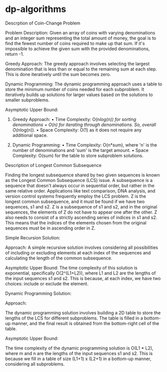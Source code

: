 # dp-algorithms

Descrption of Coin-Change Problem

Problem Description:
Given an array of coins with varying denominations and an integer sum representing the total amount of money, the goal is to find the fewest number of coins required to make up that sum. If it's impossible to achieve the given sum with the provided denominations, return -1.

Greedy Approach:
The greedy approach involves selecting the largest denomination that is less than or equal to the remaining sum at each step. This is done iteratively until the sum becomes zero.

Dynamic Programming:
The dynamic programming approach uses a table to store the minimum number of coins needed for each subproblem. It iteratively builds up solutions for larger values based on the solutions to smaller subproblems.

Asymptotic Upper Bound:
1.	Greedy Approach:
•	Time Complexity: O(n*log(n)) for sorting denominations + O(n) for iterating through denominations. So, overall O(n*log(n)).
•	Space Complexity: O(1) as it does not require any additional space.

2.	Dynamic Programming:
•	Time Complexity: O(n*sum), where 'n' is the number of denominations and 'sum' is the target amount.
•	Space Complexity: O(sum) for the table to store subproblem solutions.


Description of Longest Common Subsequence

Finding the longest subsequence shared by two given sequences is known as the Longest Common Subsequence (LCS) issue. A subsequence is a sequence that doesn't always occur in sequential order, but rather in the same relative order. Applications like text comparison, DNA analysis, and version control systems frequently employ the LCS problem.
Z is the longest common subsequence, and it must be found if we have two sequences, s1 and s2. Z is a subsequence of s1 and s2, and in the original sequences, the elements of Z do not have to appear one after the other. Z also needs to consist of a strictly ascending series of indices in s1 and s2. This means that the indices of the elements chosen from the original sequences must be in ascending order in Z.

Simple Recursion Solution:

Approach:
A simple recursive solution involves considering all possibilities of including or excluding elements at each index of the sequences and calculating the length of the common subsequence.

Asymptotic Upper Bound:
The time complexity of this solution is exponential, specifically O(2^(L1+L2)), where L1 and L2 are the lengths of the input sequences s1 and s2. This is because, at each index, we have two choices: include or exclude the element.

Dynamic Programming Solution:

Approach:

The dynamic programming solution involves building a 2D table to store the lengths of the LCS for different subproblems. The table is filled in a bottom-up manner, and the final result is obtained from the bottom-right cell of the table.

Asymptotic Upper Bound:

The time complexity of the dynamic programming solution is O(L1 * L2), where m and n are the lengths of the input sequences s1 and s2. This is because we fill in a table of size (L1+1) x (L2+1) in a bottom-up manner, considering all subproblems.



